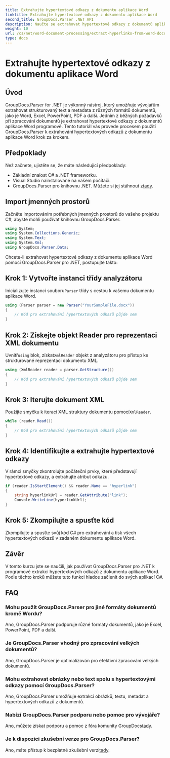```yaml
---
title: Extrahujte hypertextové odkazy z dokumentu aplikace Word
linktitle: Extrahujte hypertextové odkazy z dokumentu aplikace Word
second_title: GroupDocs.Parser .NET API
description: Naučte se extrahovat hypertextové odkazy z dokumentů aplikace Word pomocí GroupDocs.Parser for .NET. Podrobný průvodce s příklady kódu.
weight: 10
url: /cs/net/word-document-processing/extract-hyperlinks-from-word-document/
type: docs
---
```

# Extrahujte hypertextové odkazy z dokumentu aplikace Word

## Úvod
GroupDocs.Parser for .NET je výkonný nástroj, který umožňuje vývojářům extrahovat strukturovaný text a metadata z různých formátů dokumentů, jako je Word, Excel, PowerPoint, PDF a další. Jedním z běžných požadavků při zpracování dokumentů je extrahovat hypertextové odkazy z dokumentů aplikace Word programově. Tento tutoriál vás provede procesem použití GroupDocs.Parser k extrahování hypertextových odkazů z dokumentu aplikace Word krok za krokem.
## Předpoklady
Než začnete, ujistěte se, že máte následující předpoklady:
- Základní znalost C# a .NET frameworku.
- Visual Studio nainstalované na vašem počítači.
-  GroupDocs.Parser pro knihovnu .NET. Můžete si jej stáhnout z[tady](https://releases.groupdocs.com/parser/net/).
## Import jmenných prostorů
Začněte importováním potřebných jmenných prostorů do vašeho projektu C#, abyste mohli používat knihovnu GroupDocs.Parser.
```csharp
using System;
using System.Collections.Generic;
using System.Text;
using System.Xml;
using GroupDocs.Parser.Data;
```
Chcete-li extrahovat hypertextové odkazy z dokumentu aplikace Word pomocí GroupDocs.Parser pro .NET, postupujte takto:
## Krok 1: Vytvořte instanci třídy analyzátoru
 Inicializujte instanci souboru`Parser` třídy s cestou k vašemu dokumentu aplikace Word.
```csharp
using (Parser parser = new Parser("YourSampleFile.docx"))
{
    // Kód pro extrahování hypertextových odkazů půjde sem
}
```
## Krok 2: Získejte objekt Reader pro reprezentaci XML dokumentu
 Uvnitř`using` blok, získat`XmlReader` objekt z analyzátoru pro přístup ke strukturované reprezentaci dokumentu XML.
```csharp
using (XmlReader reader = parser.GetStructure())
{
    // Kód pro extrahování hypertextových odkazů půjde sem
}
```
## Krok 3: Iterujte dokument XML
Použijte smyčku k iteraci XML struktury dokumentu pomocí`XmlReader`.
```csharp
while (reader.Read())
{
    // Kód pro extrahování hypertextových odkazů půjde sem
}
```
## Krok 4: Identifikujte a extrahujte hypertextové odkazy
V rámci smyčky zkontrolujte počáteční prvky, které představují hypertextové odkazy, a extrahujte atribut odkazu.
```csharp
if (reader.IsStartElement() && reader.Name == "hyperlink")
{
    string hyperlinkUrl = reader.GetAttribute("link");
    Console.WriteLine(hyperlinkUrl);
}
```
## Krok 5: Zkompilujte a spusťte kód
Zkompilujte a spusťte svůj kód C# pro extrahování a tisk všech hypertextových odkazů v zadaném dokumentu aplikace Word.
## Závěr
V tomto kurzu jste se naučili, jak používat GroupDocs.Parser pro .NET k programové extrakci hypertextových odkazů z dokumentu aplikace Word. Podle těchto kroků můžete tuto funkci hladce začlenit do svých aplikací C#.

## FAQ
### Mohu použít GroupDocs.Parser pro jiné formáty dokumentů kromě Wordu?
Ano, GroupDocs.Parser podporuje různé formáty dokumentů, jako je Excel, PowerPoint, PDF a další.
### Je GroupDocs.Parser vhodný pro zpracování velkých dokumentů?
Ano, GroupDocs.Parser je optimalizován pro efektivní zpracování velkých dokumentů.
### Mohu extrahovat obrázky nebo text spolu s hypertextovými odkazy pomocí GroupDocs.Parser?
Ano, GroupDocs.Parser umožňuje extrakci obrázků, textu, metadat a hypertextových odkazů z dokumentů.
### Nabízí GroupDocs.Parser podporu nebo pomoc pro vývojáře?
 Ano, můžete získat podporu a pomoc z fóra komunity GroupDocs[tady](https://forum.groupdocs.com/c/parser/17).
### Je k dispozici zkušební verze pro GroupDocs.Parser?
 Ano, máte přístup k bezplatné zkušební verzi[tady](https://releases.groupdocs.com/).